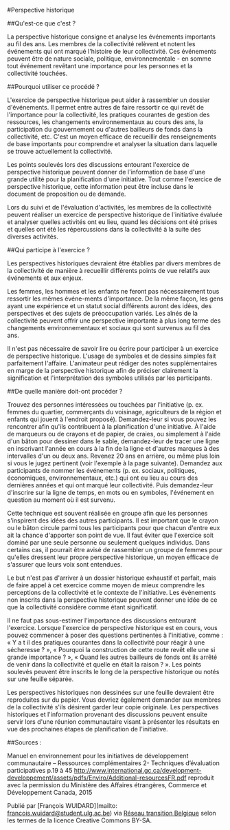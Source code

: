 #Perspective historique 

##Qu'est-ce que c'est ?

La perspective historique consigne et analyse les événements importants au fil des ans. Les membres de la collectivité relèvent et notent les événements qui ont marqué l'histoire de leur collectivité. Ces événements peuvent être de nature sociale, politique, environnementale - en somme tout événement revêtant une importance pour les personnes et la collectivité touchées.

##Pourquoi utiliser ce procédé ?

L'exercice de perspective historique peut aider à rassembler un dossier d'événements. Il permet entre autres de faire ressortir ce qui revêt de l'importance pour la collectivité, les pratiques courantes de gestion des ressources, les changements environnementaux au cours des ans, la participation du gouvernement ou d'autres bailleurs de fonds dans la collectivité, etc. C'est un moyen efficace de recueillir des renseignements de base importants pour comprendre et analyser la situation dans laquelle se trouve actuellement la collectivité.

Les points soulevés lors des discussions entourant l'exercice de perspective historique peuvent donner de l'information de base d'une grande utilité pour la planification d'une initiative. Tout comme l'exercice de perspective historique, cette information peut être incluse dans le document de proposition ou de demande.

Lors du suivi et de l'évaluation d'activités, les membres de la collectivité peuvent réaliser un exercice de perspective historique de l'initiative évaluée et analyser quelles activités ont eu lieu, quand les décisions ont été prises et quelles ont été les répercussions dans la collectivité à la suite des diverses activités.

##Qui participe à l'exercice ?

Les perspectives historiques devraient être établies par divers membres de la collectivité de manière à recueillir différents points de vue relatifs aux événements et aux enjeux.

Les femmes, les hommes et les enfants ne feront pas nécessairement tous ressortir les mêmes événe-ments d'importance. De la même façon, les gens ayant une expérience et un statut social différents auront des idées, des perspectives et des sujets de préoccupation variés. Les aînés de la collectivité peuvent offrir une perspective importante à plus long terme des changements environnementaux et sociaux qui sont survenus au fil des ans.

Il n'est pas nécessaire de savoir lire ou écrire pour participer à un exercice de perspective historique. L'usage de symboles et de dessins simples fait parfaitement l'affaire. L'animateur peut rédiger des notes supplémentaires en marge de la perspective historique afin de préciser clairement la signification et l'interprétation des symboles utilisés par les participants.

##De quelle manière doit-ont procéder ?

Trouvez des personnes intéressées ou touchées par l'initiative (p. ex. femmes du quartier, commerçants du voisinage, agriculteurs de la région et enfants qui jouent à l'endroit proposé). Demandez-leur si vous pouvez les rencontrer afin qu'ils contribuent à la planification d'une initiative. À l'aide de marqueurs ou de crayons et de papier, de craies, ou simplement à l'aide d'un bâton pour dessiner dans le sable, demandez-leur de tracer une ligne en inscrivant l'année en cours à la fin de la ligne et d'autres marques à des intervalles d'un ou deux ans. Revenez 20 ans en arrière, ou même plus loin si vous le jugez pertinent (voir l'exemple à la page suivante). Demandez aux participants de nommer les événements (p. ex. sociaux, politiques, économiques, environnementaux, etc.) qui ont eu lieu au cours des dernières années et qui ont marqué leur collectivité. Puis demandez-leur d'inscrire sur la ligne de temps, en mots ou en symboles, l'événement en question au moment où il est survenu. 

Cette technique est souvent réalisée en groupe afin que les personnes s'inspirent des idées des autres participants. Il est important que le crayon ou le bâton circule parmi tous les participants pour que chacun d'entre eux ait la chance d'apporter son point de vue. Il faut éviter que l'exercice soit dominé par une seule personne ou seulement quelques individus. Dans certains cas, il pourrait être avisé de rassembler un groupe de femmes pour qu'elles dressent leur propre perspective historique, un moyen efficace de s'assurer que leurs voix sont entendues.

Le but n'est pas d'arriver à un dossier historique exhaustif et parfait, mais de faire appel à cet exercice comme moyen de mieux comprendre les perceptions de la collectivité et le contexte de l'initiative. Les événements non inscrits dans la perspective historique peuvent donner une idée de ce que la collectivité considère comme étant significatif.

Il ne faut pas sous-estimer l'importance des discussions entourant l'exercice. Lorsque l'exercice de perspective historique est en cours, vous pouvez commencer à poser des questions pertinentes à l'initiative, comme : « Y a t il des pratiques courantes dans la collectivité pour réagir à une sécheresse ? », « Pourquoi la construction de cette route revêt elle une si grande importance ? », « Quand les autres bailleurs de fonds ont ils arrêté de venir dans la collectivité et quelle en était la raison ? ». Les points soulevés peuvent être inscrits le long de la perspective historique ou notés sur une feuille séparée.

Les perspectives historiques non dessinées sur une feuille devraient être reproduites sur du papier. Vous devriez également demander aux membres de la collectivité s'ils désirent garder leur copie originale. Les perspectives historiques et l'information provenant des discussions peuvent ensuite servir lors d'une réunion communautaire visant à présenter les résultats en vue des prochaines étapes de planification de l'initiative.

##Sources : 

Manuel en environnement pour les initiatives de développement communautaire – Ressources complémentaires 2- Techniques d’évaluation participatives p.19 à 45 
http://www.international.gc.ca/development-developpement/assets/pdfs/Enviro/Additional-resourcesFR.pdf reproduit avec la permission du Ministère des Affaires étrangères, Commerce et Développement Canada, 2015

Publié par [François WUIDARD](mailto: francois.wuidard@student.ulg.ac.be) via [Réseau transition Belgique]( http://www.reseautransition.be/) selon les termes de la licence Creative Commons BY-SA. 
